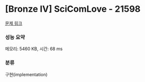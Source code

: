 # [Bronze IV] SciComLove - 21598 

[문제 링크](https://www.acmicpc.net/problem/21598) 

### 성능 요약

메모리: 5460 KB, 시간: 68 ms

### 분류

구현(implementation)

